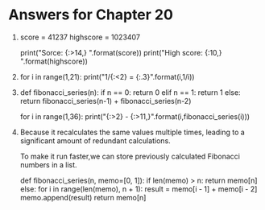 # Answers for Chapter 20

1.  score = 41237
    highscore = 1023407

    print("Sorce:  {:>14,} ".format(score))
    print("High score: {:10,} ".format(highscore))


2. 
    for i in range(1,21):
        print("1/{:<2} = {:.3}".format(i,1/i))

3. 
    def fibonacci_series(n):
        if n == 0:
            return 0
        elif n == 1:
            return 1
        else:
            return fibonacci_series(n-1) + fibonacci_series(n-2)

    for i in range(1,36):
        print("{:>2} - {:>11,}".format(i,fibonacci_series(i)))    

4.  Because it recalculates the same values multiple times, leading to a significant
    amount of redundant calculations.

    To make it run faster,we can store previously calculated Fibonacci numbers in a list.

    def fibonacci_series(n, memo=[0, 1]):
        if len(memo) > n:
            return memo[n]
        else:
            for i in range(len(memo), n + 1):
                result = memo[i - 1] + memo[i - 2]
                memo.append(result)
            return memo[n]
    